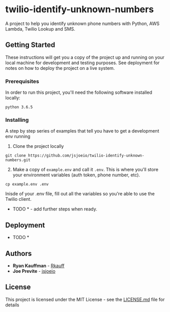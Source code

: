 # twilio-identify-unknown-numbers

A project to help you identify unknown phone numbers with Python, AWS Lambda, Twilio Lookup and SMS.

## Getting Started

These instructions will get you a copy of the project up and running on your local machine for development and testing purposes. See deployment for notes on how to deploy the project on a live system.

### Prerequisites

In order to run this project, you'll need the following software installed locally:

```
python 3.6.5
```

### Installing

A step by step series of examples that tell you have to get a development env running

1. Clone the project locally

```
git clone https://github.com/jsjoeio/twilio-identify-unknown-numbers.git
```

2. Make a copy of `example.env` and call it `.env`. This is where you'll store your environment variables (auth token, phone number, etc).

```
cp example.env .env
```

Inisde of your .env file, fill out all the variables so you're able to use the Twilio client.

* TODO * - add further steps when ready.

## Deployment

* TODO *


## Authors

* **Ryan Kauffman** - [Rkauff](https://github.com/Rkauff)
* **Joe Previte** - [jsjoeio](https://github.com/jsjoeio)


## License

This project is licensed under the MIT License - see the [LICENSE.md](LICENSE.md) file for details

